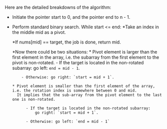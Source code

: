 Here are the detailed breakdowns of the algorithm:

* Initiate the pointer start to 0, and the pointer end to n - 1.
* Perform standard binary search. While start <= end:
  *Take an index in the middle mid as a pivot.

  *If nums[mid] == target, the job is done, return mid.

  *Now there could be two situations:
      * Pivot element is larger than the first element in the array, i.e. the subarray from the first element to the pivot is non-rotated.
          - If the target is located in the non-rotated subarray: 
              go left: `end = mid - 1`.
  
          - Otherwise: go right: `start = mid + 1`.
          
      * Pivot element is smaller than the first element of the array, i.e. the rotation index is somewhere between 0 and mid. 
        It implies that the sub-array from the pivot element to the last one is non-rotated.
        
            - If the target is located in the non-rotated subarray: 
                go right: `start = mid + 1`.
                
            - Otherwise: go left: `end = mid - 1`
